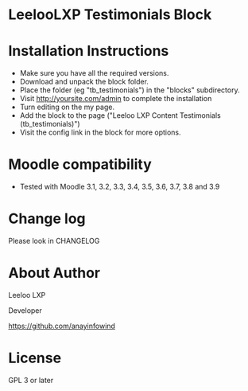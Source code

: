 # LeelooLXP Testimonials Block

Installation Instructions
=========================

* Make sure you have all the required versions.
* Download and unpack the block folder.
* Place the folder (eg "tb_testimonials") in the "blocks" subdirectory.
* Visit http://yoursite.com/admin to complete the installation
* Turn editing on the my page.
* Add the block to the page ("Leeloo LXP Content Testimonials (tb_testimonials)")
* Visit the config link in the block for more options.

Moodle compatibility
=====================
* Tested with Moodle 3.1, 3.2, 3.3, 3.4, 3.5, 3.6, 3.7, 3.8 and 3.9


Change log
=====================
Please look in CHANGELOG

About Author
=====================
Leeloo LXP

Developer

https://github.com/anayinfowind

License
=====================

GPL 3 or later
